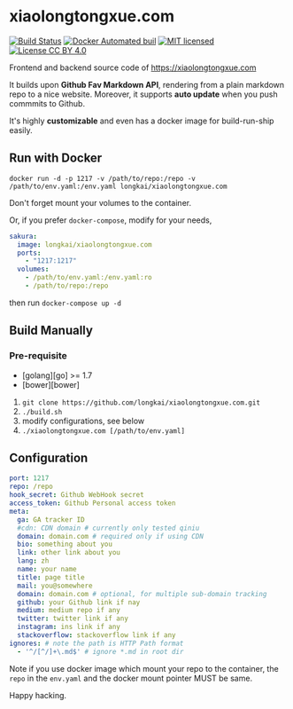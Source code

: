 xiaolongtongxue.com
===
[![Build Status](https://travis-ci.org/longkai/xiaolongtongxue.com.svg?branch=master)](https://travis-ci.org/longkai/xiaolongtongxue.com)
[![Docker Automated buil](https://img.shields.io/docker/automated/jrottenberg/ffmpeg.svg?maxAge=2592000)](https://hub.docker.com/r/longkai/xiaolongtongxue.com/)
[![MIT licensed](https://img.shields.io/badge/license-MIT-blue.svg)](https://opensource.org/licenses/MIT)
[![License CC BY 4.0](https://img.shields.io/badge/License-CC%20BY%204.0-lightgrey.svg)](http://creativecommons.org/licenses/by/4.0/)

Frontend and backend source code of https://xiaolongtongxue.com

It builds upon **Github Fav Markdown API**, rendering from a plain markdown repo to a nice website. Moreover, it supports **auto update** when you push commmits to Github.

It's highly **customizable** and even has a docker image for build-run-ship easily.

## Run with Docker
`docker run -d -p 1217 -v /path/to/repo:/repo -v /path/to/env.yaml:/env.yaml longkai/xiaolongtongxue.com`

Don't forget mount your volumes to the container.

Or, if you prefer `docker-compose`, modify for your needs,

```yaml
sakura:
  image: longkai/xiaolongtongxue.com
  ports:
    - "1217:1217"
  volumes:
    - /path/to/env.yaml:/env.yaml:ro
    - /path/to/repo:/repo
```

then run `docker-compose up -d`

## Build Manually
### Pre-requisite
- [golang][go] >= 1.7
- [bower][bower]

1. `git clone https://github.com/longkai/xiaolongtongxue.com.git`
2. `./build.sh`
3. modify configurations, see below
4. `./xiaolongtongxue.com [/path/to/env.yaml]`

## Configuration
```yaml
port: 1217
repo: /repo
hook_secret: Github WebHook secret
access_token: Github Personal access token
meta:
  ga: GA tracker ID
  #cdn: CDN domain # currently only tested qiniu
  domain: domain.com # required only if using CDN
  bio: something about you
  link: other link about you
  lang: zh
  name: your name
  title: page title
  mail: you@somewhere
  domain: domain.com # optional, for multiple sub-domain tracking
  github: your Github link if nay
  medium: medium repo if any
  twitter: twitter link if any
  instagram: ins link if any
  stackoverflow: stackoverflow link if any
ignores: # note the path is HTTP Path format
  - '^/[^/]+\.md$' # ignore *.md in root dir
```

Note if you use docker image which mount your repo to the container, the `repo` in the `env.yaml` and the docker mount pointer MUST be same.

Happy hacking.
